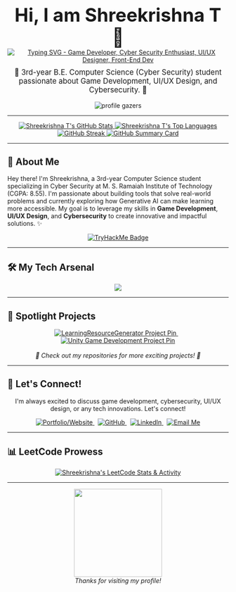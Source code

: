 <div align="center">

  <h1 style="font-size: 3em; font-weight: bold; margin-bottom: 0;">Hi, I am Shreekrishna T 👋</h1>
  <a href="https://git.io/typing-svg">
    <img src="https://readme-typing-svg.demolab.com?font=Fira+Code&weight=600&size=28&pause=1000&color=3498DB&center=true&vCenter=true&width=460&lines=Game+Developer;Cyber+Security+Enthusiast;UI%2FUX+Designer;Front-End+Dev" alt="Typing SVG - Game Developer, Cyber Security Enthusiast, UI/UX Designer, Front-End Dev" />
  </a>

  <br>

  <p style="font-size: 1.2em; margin-top: 10px;">
    🚀 3rd-year B.E. Computer Science (Cyber Security) student passionate about Game Development, UI/UX Design, and Cybersecurity. 🚀 
  </p>

  <img src="https://komarev.com/ghpvc/?username=TShreek&label=Profile%20Gazers&color=00A86B&style=flat-square" alt="profile gazers"/>

</div>

---

<div align="center">
  <a href="https://github.com/TShreek">
    <img src="https://github-readme-stats.vercel.app/api?username=TShreek&show_icons=true&theme=tokyonight&hide_border=true&count_private=true&include_all_commits=true&card_width=49%" alt="Shreekrishna T's GitHub Stats" />
  </a>
  <a href="https://github.com/TShreek">
    <img src="https://github-readme-stats.vercel.app/api/top-langs/?username=TShreek&layout=compact&theme=tokyonight&hide_border=true&card_width=49%" alt="Shreekrishna T's Top Languages" />
  </a>
  <a href="https://streak-stats.demolab.com?user=TShreek">
    <img src="https://streak-stats.demolab.com?user=TShreek&theme=tokyonight&hide_border=true" alt="GitHub Streak" />
  </a>
  <a href="https://github-profile-summary-cards.vercel.app/api/cards/profile-details?username=TShreek&theme=tokyonight">
    <img src="https://github-profile-summary-cards.vercel.app/api/cards/profile-details?username=TShreek&theme=tokyonight" alt="GitHub Summary Card" />
  </a>
</div>

---

## 🎯 About Me

Hey there! I'm Shreekrishna, a 3rd-year Computer Science student specializing in Cyber Security at M. S. Ramaiah Institute of Technology (CGPA: 8.55). I'm passionate about building tools that solve real-world problems and currently exploring how Generative AI can make learning more accessible. My goal is to leverage my skills in **Game Development**, **UI/UX Design**, and **Cybersecurity** to create innovative and impactful solutions. ✨

<div align="center">
  <a href="https://tryhackme.com/p/Shmegatron" target="_blank">
    <img src="https://tryhackme-badges.s3.amazonaws.com/Shmegatron.png" alt="TryHackMe Badge" />
  </a>
</div>

---

## 🛠️ My Tech Arsenal

<div align="center" style="display: flex; flex-wrap: wrap; justify-content: center; gap: 15px;">
  <img src="https://skillicons.dev/icons?i=python,cpp,cs,js,typescript,html,css,figma,unity,git,docker,mysql,gcp,aws,flutter"/>
</div>

---

## 🌟 Spotlight Projects

<div align="center">
  <a href="https://github.com/TShreek/LearningResourceGenerator">
    <img src="https://github-readme-stats.vercel.app/api/pin/?username=TShreek&repo=LearningResourceGenerator&theme=tokyonight&hide_border=true&show_owner=true&description_lines_count=2" alt="LearningResourceGenerator Project Pin" />
  </a>
  &nbsp;&nbsp;
  <a href="https://github.com/TShreek/unity">
    <img src="https://github-readme-stats.vercel.app/api/pin/?username=TShreek&repo=unity&theme=tokyonight&hide_border=true&show_owner=true&description_lines_count=2" alt="Unity Game Development Project Pin" />
  </a>
</div>
<br>
<div align="center">
  <em>🚀 Check out my repositories for more exciting projects! 🚀</em>
</div>

---

## 🔗 Let's Connect!

<div align="center">
  <p>
    I'm always excited to discuss game development, cybersecurity, UI/UX design, or any tech innovations. Let's connect!
  </p>
  <a href="https://itshreek.vercel.app/" target="_blank">
    <img src="https://img.shields.io/badge/Portfolio%20Website-00A86B?style=for-the-badge&logo=Vercel&logoColor=white" alt="Portfolio/Website"/>
  </a> &nbsp;
  <a href="https://github.com/TShreek" target="_blank">
    <img src="https://img.shields.io/badge/GitHub-100000?style=for-the-badge&logo=github&logoColor=white" alt="GitHub"/>
  </a> &nbsp;
  <a href="https://www.linkedin.com/in/shreekrishna-tirumalai-88b94425b/" target="_blank"> 
    <img src="https://img.shields.io/badge/LinkedIn-0077B5?style=for-the-badge&logo=linkedin&logoColor=white" alt="LinkedIn"/>
  </a> &nbsp;
  <a href="mailto:tshreek2004@gmail.com" target="_blank"> 
    <img src="https://img.shields.io/badge/Email%20Me-D14836?style=for-the-badge&logo=gmail&logoColor=white" alt="Email Me"/>
  </a>
</div>

---

## 📊 LeetCode Prowess

<div align="center">
  <a href="https://leetcode.com/u/TShreek/" target="_blank">
    <img src="https://leetcard.jacoblin.cool/TShreek?theme=dark&font=Fira%20Code&ext=activity,heatmap&border=0&radius=10&height=350" alt="Shreekrishna's LeetCode Stats & Activity"/>
  </a>
</div>

---

<div align="center">
  <img src="https://media.giphy.com/media/LmNwrBhejkK9EFP504/giphy.gif" width="200"> <br>
  <em>Thanks for visiting my profile!</em>
</div>
